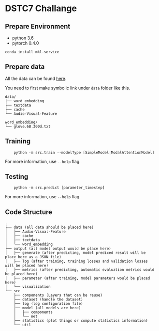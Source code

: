 # DSTC7 Challange
## Prepare Environment
- python 3.6
- pytorch 0.4.0
```
conda install mkl-service
```
## Prepare data

All the data can be found [here](https://github.com/hudaAlamri/DSTC7-Audio-Visual-Scene-Aware-Dialog-AVSD-Challenge).

You need to first make symbolic link under `data` folder like this.

```
data/
├── word_embedding 
├── textdata
├── cache
└── Audio-Visual-Feature 

word_embedding/
└── glove.6B.300d.txt

```

## Training
```
    python -m src.train --modelType [SimpleModel|ModalAttentionModel] 
```
For more information, use `--help` flag.

## Testing
```
    python -m src.predict [parameter_timestep] 
```
For more information, use `--help` flag.

## Code Structure

```
.
├── data (all data should be placed here)
│   ├── Audio-Visual-Feature 
│   ├── cache
│   ├── textdata 
│   └── word_embedding 
├── output (all model output would be place here)
│   ├── generate (after predicting, model prediced result will be place here as a JSON file)
│   ├── log (after training, training losses and validation losses will be placed here)
│   ├── metrics (after predicting, automatic evaluation metrics would be placed here)
│   ├── parameter (after training, model parameters would be placed here)
│   └── visualization 
└── src
    ├── components (Layers that can be reuse)
    ├── dataset (handle the dataset)
    ├── log (log configuration file)
    ├── model (all models are here)
    │   ├── components
    │   └── net
    ├── statistics (plot things or compute statistics information)
    └── util 
```

